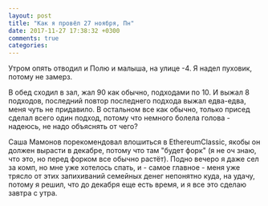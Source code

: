 ```yaml
---
layout: post
title: "Как я провёл 27 ноября, Пн"
date: 2017-11-27 17:38:32 +0300
comments: true
categories: 
---
```

Утром опять отводил и Полю и малыша, на улице -4. Я надел пуховик, потому не замерз.

В обед сходил в зал, жал 90 как обычно, подходами по 10. И выжал 8 подходов, последний повтор последнего подхода выжал едва-едва, меня чуть не придавило. В остальном все как обычно, только присед сделал всего один подход, потому что немного болела голова - надеюсь, не надо объяснять от чего?

Саша Мамонов порекомендовал влошиться в EthereumClassic, якобы он должен вырасти в декабре, потому что там "будет форк" (я не оч знаю, что это, но перед форком все обычно растёт). Подно вечеро я даже сел за комп, но мне уже хотелось спать, и - самое главное - меня уже трясло от этих запихиваний семейных денег непонятно куда, на удачу, потому я решил, что до декабря еще есть время, и я все это сделаю завтра с утра.